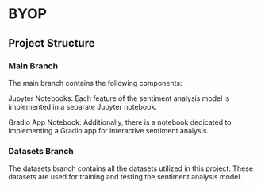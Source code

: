 # BYOP
## Project Structure
### Main Branch
The main branch contains the following components:

Jupyter Notebooks: Each feature of the sentiment analysis model is implemented in a separate Jupyter notebook.

Gradio App Notebook: Additionally, there is a notebook dedicated to implementing a Gradio app for interactive sentiment analysis.

### Datasets Branch
The datasets branch contains all the datasets utilized in this project. These datasets are used for training and testing the sentiment analysis model. 
